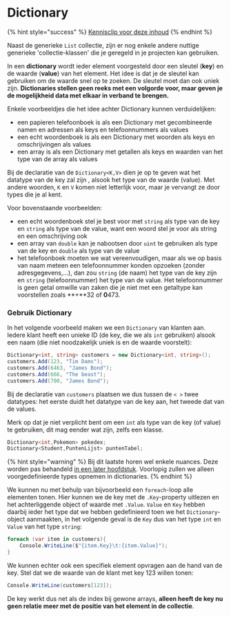 # Dictionary

{% hint style="success" %}
[Kennisclip voor deze inhoud](https://ap.cloud.panopto.eu/Panopto/Pages/Viewer.aspx?id=43e5eb65-6b40-4539-892e-ab9f0093b774)
{% endhint %}

Naast de generieke `List` collectie, zijn er nog enkele andere nuttige generieke 'collectie-klassen' die je geregeld in je projecten kan gebruiken.

In een **dictionary** wordt ieder element voorgesteld door een sleutel \(**key**\) en de waarde \(**value**\) van het element. Het idee is dat je de sleutel kan gebruiken om de waarde snel op te zoeken. De sleutel moet dan ook uniek zijn. **Dictionaries stellen geen reeks met een volgorde voor, maar geven je de mogelijkheid data met elkaar in verband te brengen.**

Enkele voorbeeldjes die het idee achter Dictionary kunnen verduidelijken:

* een papieren telefoonboek is als een Dictionary met gecombineerde namen en adressen als keys en telefoonnummers als values
* een echt woordenboek is als een Dictionary met woorden als keys en omschrijvingen als values
* een array is als een Dictionary met getallen als keys en waarden van het type van de array als values

Bij de declaratie van de `Dictionary<K,V>` dien je op te geven wat het datatype van de key zal zijn , alsook het type van de waarde \(value\). Met andere woorden, `K` en `V` komen niet letterlijk voor, maar je vervangt ze door types die je al kent.

Voor bovenstaande voorbeelden:

* een echt woordenboek stel je best voor met `string` als type van de key en `string` als type van de value, want een woord stel je voor als string en een omschrijving ook
* een array van `double` kan je nabootsen door `uint` te gebruiken als type van de key en `double` als type van de value
* het telefoonboek moeten we wat vereenvoudigen, maar als we op basis van naam meteen een telefoonnummer konden opzoeken \(zonder adresgegevens,...\), dan zou `string` \(de naam\) het type van de key zijn en `string` \(telefoonnummer\) het type van de value. Het telefoonnummer is geen getal omwille van zaken die je niet met een getaltype kan voorstellen zoals **+**32 of **0**473.

### Gebruik Dictionary <a id="gebruik-dictionary"></a>

In het volgende voorbeeld maken we een `Dictionary` van klanten aan. Iedere klant heeft een unieke ID \(de key, die we als `int` gebruiken\) alsook een naam \(die niet noodzakelijk uniek is en de waarde voorstelt\):

```csharp
Dictionary<int, string> customers = new Dictionary<int, string>();
customers.Add(123, "Tim Dams");
customers.Add(6463, "James Bond");
customers.Add(666, "The beast");
customers.Add(700, "James Bond");
```

Bij de declaratie van `customers` plaatsen we dus tussen de `< >` twee datatypes: het eerste duidt het datatype van de key aan, het tweede dat van de values.

Merk op dat je niet verplicht bent om een `int` als type van de key \(of value\) te gebruiken, dit mag eender wat zijn, zelfs een klasse.

```csharp
Dictionary<int,Pokemon> pokedex;
Dictionary<Student,PuntenLijst> puntenTabel;
```

{% hint style="warning" %}
Bij dit laatste horen wel enkele nuances. Deze worden pas behandeld [in een later hoofdstuk](../h13-geavanceerde-overerving/4_system_object.md). Voorlopig zullen we alleen voorgedefinieerde types opnemen in dictionaries.
{% endhint %}

We kunnen nu met behulp van bijvoorbeeld een `foreach`-loop alle elementen tonen. Hier kunnen we de key met de `.Key`-property uitlezen en het achterliggende object of waarde met `.Value`. `Value` en `Key` hebben daarbij ieder het type dat we hebben gedefinieerd toen we het `Dictionary`-object aanmaakten, in het volgende geval is de `Key` dus van het type `int` en `Value` van het type `string`:

```csharp
foreach (var item in customers){
    Console.WriteLine($"{item.Key}\t:{item.Value}");
}
```

We kunnen echter ook een specifiek element opvragen aan de hand van de key. Stel dat we de waarde van de klant met key 123 willen tonen:

```csharp
Console.WriteLine(customers[123]);
```

De key werkt dus net als de index bij gewone arrays, **alleen heeft de key nu geen relatie meer met de positie van het element in de collectie**.

